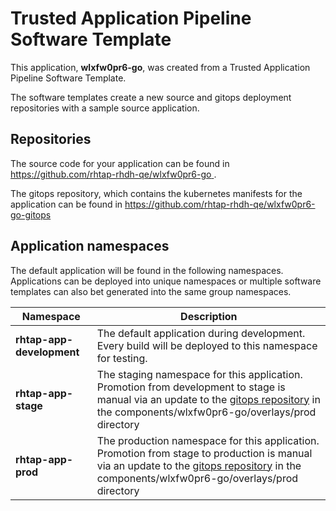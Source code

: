 # Trusted Application Pipeline Software Template

This application, **wlxfw0pr6-go**, was created from a Trusted Application Pipeline Software Template.

The software templates create a new source and gitops deployment repositories with a sample source application. 

## Repositories

The source code for your application can be found in [https://github.com/rhtap-rhdh-qe/wlxfw0pr6-go ](https://github.com/rhtap-rhdh-qe/wlxfw0pr6-go ).
 
The gitops repository, which contains the kubernetes manifests for the application can be found in 
[https://github.com/rhtap-rhdh-qe/wlxfw0pr6-go-gitops ](https://github.com/rhtap-rhdh-qe/wlxfw0pr6-go-gitops ) 

## Application namespaces 

The default application will be found in the following namespaces. Applications can be deployed into unique namespaces or multiple software templates can also bet generated into the same group namespaces.  

|  Namespace   |  Description   |  
| -------- | -------- |   
| **rhtap-app-development** | The default application during development. Every build will be deployed to this namespace for testing. | 
| **rhtap-app-stage** | The staging namespace for this application. Promotion from development to stage is manual via an update to the [gitops repository](https://github.com/rhtap-rhdh-qe/wlxfw0pr6-go-gitops ) in the components/wlxfw0pr6-go/overlays/prod directory |  
| **rhtap-app-prod** | The production namespace for this application. Promotion from stage to production is manual via an update to the [gitops repository](https://github.com/rhtap-rhdh-qe/wlxfw0pr6-go-gitops ) in the components/wlxfw0pr6-go/overlays/prod directory | 